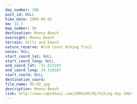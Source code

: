 ```yaml
---
day_number: 108
post_id: NULL
hike_date: 2009-05-02
km: 22.7
map_number: 50
destination: Mnenu Beach
overnight: Mnenu Beach
terrain: Hills and beach
nature_reserve: Wild Coast Hiking Trail
notes: NULL
start_coord_lat: NULL
start_coord_long: NULL
end_coord_lat: -31.813183
end_coord_long: 29.318167
start_coord: NULL
destination_coord: 
file_name: 05-02.jpg
description: Mnenu Beach
link: http://www.cape2kosi.com/2009/05/02/hiking-day-108/
---
```

